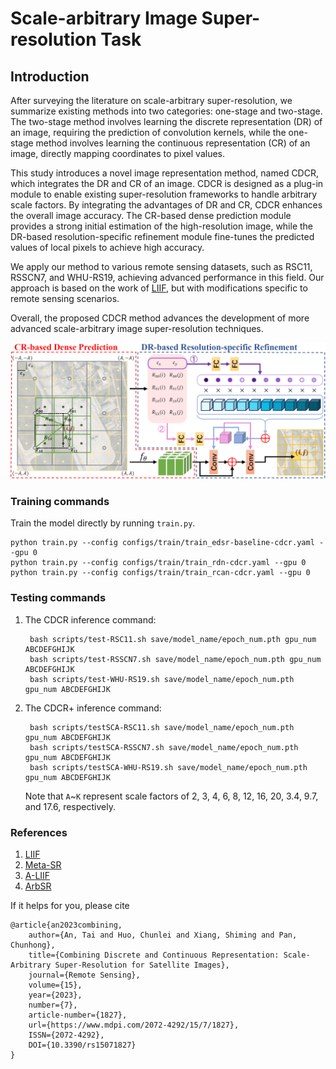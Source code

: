 # Scale-arbitrary Image Super-resolution Task
## Introduction

After surveying the literature on scale-arbitrary super-resolution, we summarize existing methods into two categories: one-stage and two-stage. The two-stage method involves learning the discrete representation (DR) of an image, requiring the prediction of convolution kernels, while the one-stage method involves learning the continuous representation (CR) of an image, directly mapping coordinates to pixel values.

This study introduces a novel image representation method, named CDCR, which integrates the DR and CR of an image. CDCR is designed as a plug-in module to enable existing super-resolution frameworks to handle arbitrary scale factors. By integrating the advantages of DR and CR, CDCR enhances the overall image accuracy. The CR-based dense prediction module provides a strong initial estimation of the high-resolution image, while the DR-based resolution-specific refinement module fine-tunes the predicted values of local pixels to achieve high accuracy.

We apply our method to various remote sensing datasets, such as RSC11, RSSCN7, and WHU-RS19, achieving advanced performance in this field. Our approach is based on the work of [LIIF](https://github.com/yinboc/liif), but with modifications specific to remote sensing scenarios.

Overall, the proposed CDCR method advances the development of more advanced scale-arbitrary image super-resolution techniques.

![CDCR](https://github.com/Suanmd/CDCR/blob/main/img/example.png)

### Training commands

Train the model directly by running `train.py`.

    python train.py --config configs/train/train_edsr-baseline-cdcr.yaml --gpu 0
    python train.py --config configs/train/train_rdn-cdcr.yaml --gpu 0
    python train.py --config configs/train/train_rcan-cdcr.yaml --gpu 0

### Testing commands
1) The CDCR inference command:

	    bash scripts/test-RSC11.sh save/model_name/epoch_num.pth gpu_num ABCDEFGHIJK
	    bash scripts/test-RSSCN7.sh save/model_name/epoch_num.pth gpu_num ABCDEFGHIJK
	    bash scripts/test-WHU-RS19.sh save/model_name/epoch_num.pth gpu_num ABCDEFGHIJK

2) The CDCR+ inference command:

	    bash scripts/testSCA-RSC11.sh save/model_name/epoch_num.pth gpu_num ABCDEFGHIJK
	    bash scripts/testSCA-RSSCN7.sh save/model_name/epoch_num.pth gpu_num ABCDEFGHIJK
	    bash scripts/testSCA-WHU-RS19.sh save/model_name/epoch_num.pth gpu_num ABCDEFGHIJK

	Note that `A`~`K` represent scale factors of 2, 3, 4, 6, 8, 12, 16, 20, 3.4, 9.7, and 17.6, respectively.

### References

 1. [LIIF](https://github.com/yinboc/liif)
 2. [Meta-SR](https://github.com/XuecaiHu/Meta-SR-Pytorch)
 3. [A-LIIF](https://github.com/LeeHW-THU/A-LIIF)
 4. [ArbSR](https://github.com/The-Learning-And-Vision-Atelier-LAVA/ArbSR)


If it helps for you, please cite

	@article{an2023combining,
		author={An, Tai and Huo, Chunlei and Xiang, Shiming and Pan, Chunhong},
		title={Combining Discrete and Continuous Representation: Scale-Arbitrary Super-Resolution for Satellite Images},
		journal={Remote Sensing},
		volume={15},
		year={2023},
		number={7},
		article-number={1827},
		url={https://www.mdpi.com/2072-4292/15/7/1827},
		ISSN={2072-4292},
		DOI={10.3390/rs15071827}
	}

